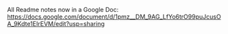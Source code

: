 All Readme notes now in a Google Doc:
https://docs.google.com/document/d/1pmz__DM_9AG_LfYo6trO99puJcusOA_9Kdte1EIrEVM/edit?usp=sharing
